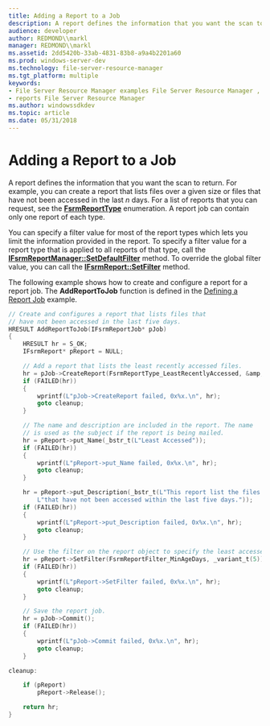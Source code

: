```yaml
---
title: Adding a Report to a Job
description: A report defines the information that you want the scan to return.
audience: developer
author: REDMOND\\markl
manager: REDMOND\\markl
ms.assetid: 2dd5420b-33ab-4831-83b8-a9a4b2201a60
ms.prod: windows-server-dev
ms.technology: file-server-resource-manager
ms.tgt_platform: multiple
keywords:
- File Server Resource Manager examples File Server Resource Manager , adding a report to a job
- reports File Server Resource Manager
ms.author: windowssdkdev
ms.topic: article
ms.date: 05/31/2018
---
```


# Adding a Report to a Job

A report defines the information that you want the scan to return. For example, you can create a report that lists files over a given size or files that have not been accessed in the last *n* days. For a list of reports that you can request, see the [**FsrmReportType**](/previous-versions/windows/desktop/api/FsrmEnums/ne-fsrmenums-_fsrmreporttype) enumeration. A report job can contain only one report of each type.

You can specify a filter value for most of the report types which lets you limit the information provided in the report. To specify a filter value for a report type that is applied to all reports of that type, call the [**IFsrmReportManager::SetDefaultFilter**](/previous-versions/windows/desktop/api/FsrmReports/nf-fsrmreports-ifsrmreportmanager-setdefaultfilter) method. To override the global filter value, you can call the [**IFsrmReport::SetFilter**](/previous-versions/windows/desktop/api/FsrmReports/nf-fsrmreports-ifsrmreport-setfilter) method.

The following example shows how to create and configure a report for a report job. The **AddReportToJob** function is defined in the [Defining a Report Job](defining-a-report-job.md) example.


```C++
// Create and configures a report that lists files that 
// have not been accessed in the last five days.
HRESULT AddReportToJob(IFsrmReportJob* pJob)
{
    HRESULT hr = S_OK;
    IFsrmReport* pReport = NULL;

    // Add a report that lists the least recently accessed files.
    hr = pJob->CreateReport(FsrmReportType_LeastRecentlyAccessed, &amp;pReport);
    if (FAILED(hr))
    {
        wprintf(L"pJob->CreateReport failed, 0x%x.\n", hr);
        goto cleanup;
    }

    // The name and description are included in the report. The name
    // is used as the subject if the report is being mailed.
    hr = pReport->put_Name(_bstr_t(L"Least Accessed"));
    if (FAILED(hr))
    {
        wprintf(L"pReport->put_Name failed, 0x%x.\n", hr);
        goto cleanup;
    }

    hr = pReport->put_Description(_bstr_t(L"This report list the files "
        L"that have not been accessed within the last five days."));
    if (FAILED(hr))
    {
        wprintf(L"pReport->put_Description failed, 0x%x.\n", hr);
        goto cleanup;
    }

    // Use the filter on the report object to specify the least accessed report.
    hr = pReport->SetFilter(FsrmReportFilter_MinAgeDays, _variant_t(5));
    if (FAILED(hr))
    {
        wprintf(L"pReport->SetFilter failed, 0x%x.\n", hr);
        goto cleanup;
    }

    // Save the report job.
    hr = pJob->Commit();
    if (FAILED(hr))
    {
        wprintf(L"pJob->Commit failed, 0x%x.\n", hr);
        goto cleanup;
    }

cleanup:

    if (pReport)
        pReport->Release();

    return hr;
}
```



 

 




